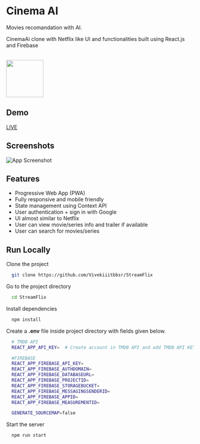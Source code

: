  


# Cinema AI

Movies recomandation with AI.

CinemaAi clone with Netflix like UI and functionalities built using React.js and Firebase

<br/>
<img align="center" src="https://upload.wikimedia.org/wikipedia/commons/0/08/Netflix_2015_logo.svg" height="100" alt="" />
<br/>

## Demo

[LIVE](https://65020ffe10f85c416ff66978--jovial-starlight-e1d4ae.netlify.app/)


## Screenshots


![App Screenshot](https://user-images.githubusercontent.com/69719134/169709347-079f11e7-1938-4a5e-9f29-c4f998e6fd49.gif)


  
## Features

- Progressive Web App (PWA)
- Fully responsive and mobile friendly
- State management using Context API
- User authentication + sign in with Google
- UI almost similar to Netflix
- User can view movie/series info and trailer if available
- User can search for movies/series



## Run Locally

Clone the project

```bash
  git clone https://github.com/Vivekiiitbbsr/StreamFlix
```

Go to the project directory

```bash
  cd StreamFlix
```

Install dependencies

```bash
  npm install
```

Create a **.env** file inside project directory with fields given below.

```bash
  # TMDB API
  REACT_APP_API_KEY=  # Create account in TMDB API and add TMDB API KEY here

  #FIREBASE
  REACT_APP_FIREBASE_API_KEY=
  REACT_APP_FIREBASE_AUTHDOMAIN=
  REACT_APP_FIREBASE_DATABASEURL=
  REACT_APP_FIREBASE_PROJECTID=
  REACT_APP_FIREBASE_STORAGEBUCKET=
  REACT_APP_FIREBASE_MESSAGINGSENDERID=
  REACT_APP_FIREBASE_APPID=
  REACT_APP_FIREBASE_MEASUREMENTID=

  GENERATE_SOURCEMAP=false
```

Start the server

```bash
  npm run start
```




  
  
